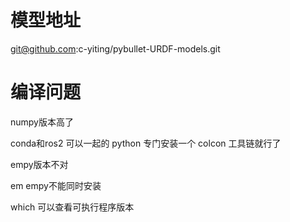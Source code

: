 # 模型地址
git@github.com:c-yiting/pybullet-URDF-models.git

# 编译问题

numpy版本高了

conda和ros2 可以一起的 python 专门安装一个 colcon 工具链就行了

empy版本不对

em empy不能同时安装

which 可以查看可执行程序版本